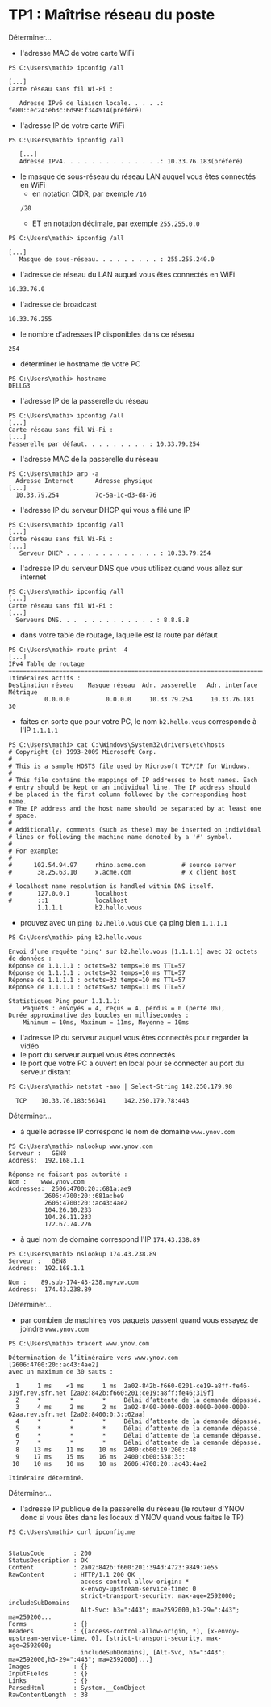 # TP1 : Maîtrise réseau du poste

Déterminer...

- l'adresse MAC de votre carte WiFi

```
PS C:\Users\mathi> ipconfig /all

[...]
Carte réseau sans fil Wi-Fi :

   Adresse IPv6 de liaison locale. . . . .: fe80::ec24:eb3c:6d99:f344%14(préféré)
```

- l'adresse IP de votre carte WiFi

```
PS C:\Users\mathi> ipconfig /all

   [...]
   Adresse IPv4. . . . . . . . . . . . . .: 10.33.76.183(préféré)
```
- le masque de sous-réseau du réseau LAN auquel vous êtes connectés en WiFi
  - en notation CIDR, par exemple `/16`
  ```
  /20
  ```
  - ET en notation décimale, par exemple `255.255.0.0`
```
PS C:\Users\mathi> ipconfig /all

[...]
   Masque de sous-réseau. . . . . . . . . : 255.255.240.0
```

- l'adresse de réseau du LAN auquel vous êtes connectés en WiFi

```
10.33.76.0
```
- l'adresse de broadcast
```
10.33.76.255
```
- le nombre d'adresses IP disponibles dans ce réseau
```
254
```
- déterminer le hostname de votre PC
```
PS C:\Users\mathi> hostname
DELLG3
```

- l'adresse IP de la passerelle du réseau
```
PS C:\Users\mathi> ipconfig /all
[...]
Carte réseau sans fil Wi-Fi :
[...]
Passerelle par défaut. . . . . . . . . : 10.33.79.254
```
- l'adresse MAC de la passerelle du réseau
```
PS C:\Users\mathi> arp -a
  Adresse Internet      Adresse physique
[...]
  10.33.79.254          7c-5a-1c-d3-d8-76
```
- l'adresse IP du serveur DHCP qui vous a filé une IP
```
PS C:\Users\mathi> ipconfig /all
[...]
Carte réseau sans fil Wi-Fi :
[...]
   Serveur DHCP . . . . . . . . . . . . . : 10.33.79.254
```
- l'adresse IP du serveur DNS que vous utilisez quand vous allez sur internet
```
PS C:\Users\mathi> ipconfig /all
[...]
Carte réseau sans fil Wi-Fi :
[...]
  Serveurs DNS. . .  . . . . . . . . . . : 8.8.8.8
```
- dans votre table de routage, laquelle est la route par défaut
```
PS C:\Users\mathi> route print -4
[...]
IPv4 Table de routage
===========================================================================
Itinéraires actifs :
Destination réseau    Masque réseau  Adr. passerelle   Adr. interface Métrique
          0.0.0.0          0.0.0.0     10.33.79.254     10.33.76.183     30
```

- faites en sorte que pour votre PC, le nom `b2.hello.vous` corresponde à l'IP `1.1.1.1`
```
PS C:\Users\mathi> cat C:\Windows\System32\drivers\etc\hosts
# Copyright (c) 1993-2009 Microsoft Corp.
#
# This is a sample HOSTS file used by Microsoft TCP/IP for Windows.
#
# This file contains the mappings of IP addresses to host names. Each
# entry should be kept on an individual line. The IP address should
# be placed in the first column followed by the corresponding host name.
# The IP address and the host name should be separated by at least one
# space.
#
# Additionally, comments (such as these) may be inserted on individual
# lines or following the machine name denoted by a '#' symbol.
#
# For example:
#
#      102.54.94.97     rhino.acme.com          # source server
#       38.25.63.10     x.acme.com              # x client host

# localhost name resolution is handled within DNS itself.
#       127.0.0.1       localhost
#       ::1             localhost
        1.1.1.1         b2.hello.vous
```

- prouvez avec un `ping b2.hello.vous` que ça ping bien `1.1.1.1`
```
PS C:\Users\mathi> ping b2.hello.vous

Envoi d’une requête 'ping' sur b2.hello.vous [1.1.1.1] avec 32 octets de données :
Réponse de 1.1.1.1 : octets=32 temps=10 ms TTL=57
Réponse de 1.1.1.1 : octets=32 temps=10 ms TTL=57
Réponse de 1.1.1.1 : octets=32 temps=10 ms TTL=57
Réponse de 1.1.1.1 : octets=32 temps=11 ms TTL=57

Statistiques Ping pour 1.1.1.1:
    Paquets : envoyés = 4, reçus = 4, perdus = 0 (perte 0%),
Durée approximative des boucles en millisecondes :
    Minimum = 10ms, Maximum = 11ms, Moyenne = 10ms
```

- l'adresse IP du serveur auquel vous êtes connectés pour regarder la vidéo
- le port du serveur auquel vous êtes connectés
- le port que votre PC a ouvert en local pour se connecter au port du serveur distant
```
PS C:\Users\mathi> netstat -ano | Select-String 142.250.179.98

  TCP    10.33.76.183:56141     142.250.179.78:443
```
Déterminer...

- à quelle adresse IP correspond le nom de domaine `www.ynov.com`

```
PS C:\Users\mathi> nslookup www.ynov.com
Serveur :   GEN8
Address:  192.168.1.1

Réponse ne faisant pas autorité :
Nom :    www.ynov.com
Addresses:  2606:4700:20::681a:ae9
          2606:4700:20::681a:be9
          2606:4700:20::ac43:4ae2
          104.26.10.233
          104.26.11.233
          172.67.74.226
```
- à quel nom de domaine correspond l'IP `174.43.238.89` 
```
PS C:\Users\mathi> nslookup 174.43.238.89
Serveur :   GEN8
Address:  192.168.1.1

Nom :    89.sub-174-43-238.myvzw.com
Address:  174.43.238.89
```
Déterminer...

- par combien de machines vos paquets passent quand vous essayez de joindre `www.ynov.com`

```
PS C:\Users\mathi> tracert www.ynov.com

Détermination de l’itinéraire vers www.ynov.com [2606:4700:20::ac43:4ae2]
avec un maximum de 30 sauts :

  1     1 ms    <1 ms     1 ms  2a02-842b-f660-0201-ce19-a8ff-fe46-319f.rev.sfr.net [2a02:842b:f660:201:ce19:a8ff:fe46:319f]
  2     *        *        *     Délai d’attente de la demande dépassé.
  3     4 ms     2 ms     2 ms  2a02-8400-0000-0003-0000-0000-0000-62aa.rev.sfr.net [2a02:8400:0:3::62aa]
  4     *        *        *     Délai d’attente de la demande dépassé.
  5     *        *        *     Délai d’attente de la demande dépassé.
  6     *        *        *     Délai d’attente de la demande dépassé.
  7     *        *        *     Délai d’attente de la demande dépassé.
  8    13 ms    11 ms    10 ms  2400:cb00:19:200::48
  9    17 ms    15 ms    16 ms  2400:cb00:538:3::
 10    10 ms    10 ms    10 ms  2606:4700:20::ac43:4ae2

Itinéraire déterminé.
```
Déterminer...

- l'adresse IP publique de la passerelle du réseau (le routeur d'YNOV donc si vous êtes dans les locaux d'YNOV quand vous faites le TP)
```
PS C:\Users\mathi> curl ipconfig.me


StatusCode        : 200
StatusDescription : OK
Content           : 2a02:842b:f660:201:394d:4723:9849:7e55
RawContent        : HTTP/1.1 200 OK
                    access-control-allow-origin: *
                    x-envoy-upstream-service-time: 0
                    strict-transport-security: max-age=2592000; includeSubDomains
                    Alt-Svc: h3=":443"; ma=2592000,h3-29=":443"; ma=259200...
Forms             : {}
Headers           : {[access-control-allow-origin, *], [x-envoy-upstream-service-time, 0], [strict-transport-security, max-age=2592000;
                    includeSubDomains], [Alt-Svc, h3=":443"; ma=2592000,h3-29=":443"; ma=2592000]...}
Images            : {}
InputFields       : {}
Links             : {}
ParsedHtml        : System.__ComObject
RawContentLength  : 38
```

